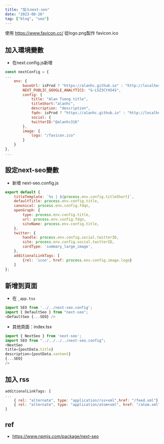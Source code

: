 ```yaml
---
title: "加入next-seo"
date: "2023-08-26"
tag: ["blog", "seo"]
---
```


使用 https://www.favicon.cc/ 從logo.png製作 favicon.ico 

## 加入環境變數
- 在next.config.js新增
```js
const nextConfig = {
...
	env: {
		baseUrl: isProd ? "https://alanhc.github.io" : "http://localhost:3000",
		NEXT_PUBLIC_GOOGLE_ANALYTICS: "G-L5Z3CY454S",
		config: {
			title: "Alan Tseng title",
			titleShort:"alanhc",
			description: "description",
			fqdn: isProd ? "https://alanhc.github.io" : "http://localhost:3000",
			social: {
			twitterID:"@alanhc316"
		},
		image: {
			logo: "/favicon.ico"
		}
	}
},
...
```

## 設定next-seo變數
-  新增 next-seo.config.js
```js
export default {
	titleTemplate: `%s | ${process.env.config.titleShort}`,
	defaultTitle: process.env.config.title,
	canonical: process.env.config.fdqn,
	openGraph: {
		type: process.env.config.title,
		url: process.env.config.fdqn,
		siteName: process.env.config.title,
	},
	twitter: {
		handle: process.env.config.social.twitterID,
		site: process.env.config.social.twitterID,
		cardType: 'summary_large_image',
	},
	additionalLinkTags: [
		{rel: 'icon', href: process.env.config.image.logo}
	]
};
```

## 新增到頁面
- 在 `_app.tsx`
```js
import SEO from '../../next-seo.config';
import { DefaultSeo } from "next-seo";
<DefaultSeo {...SEO} />
```
- 其他頁面：index.tsx
```js
import { NextSeo } from 'next-seo';
import SEO from "../../../../next-seo.config";
<NextSeo
title={postData.title}
description={postData.content}
{...SEO}
/>

```
## 加入 rss
```js
additionalLinkTags: [
...
	{ rel: "alternate", type: "application/rss+xml",href: "/feed.xml"},
	{ rel: "alternate", type: "application/atom+xml", href: "/atom.xml"},
]
```
## ref
- https://www.npmjs.com/package/next-seo
